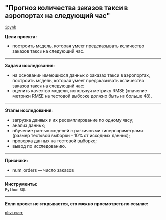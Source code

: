## "Прогноз количества заказов такси в аэропортах на следующий час"
[`ipynb`](https://github.com/mike2023-ml/Portfolio/blob/main/Taxi%20orders/Taxi%20orders.ipynb)  

**Цели проекта:**
- построить модель, которая умеет предсказывать количество заказов такси на следующий час.

***

**Задачи исследования:**  
- на основании имеющихся данных о заказах такси в аэропортах, построить модель, которая умеет предсказывать количество заказов такси на следующий час;
- оценить качество модели, используя метрику RMSE (значение метрики RMSE на тестовой выборке должно быть не больше 48).
    
***
    
**Этапы исследования:** 
- загрузка данных и их ресемплирование по одному часу;
- анализ данных;
- обучение разных моделей с различными гиперпараметрами (размер тестовой выборки - 10% от исходных данных);
- проверка данных на тестовой выборке;
- вывод по исследованию.

***

**Признаки:**
- num_orders — число заказов
    
***
    
**Инструменты:**  
`Python` `SQL`

***

**Если проект не открывается, его можно просмотреть по ссылке:**  

[`nbviewer`](https://nbviewer.org/github/mike2023-ml/Portfolio/blob/cf03e5c82186e3efa040585b501ec84a09551a21/Taxi%20orders/Taxi%20orders.ipynb) 
</div>

